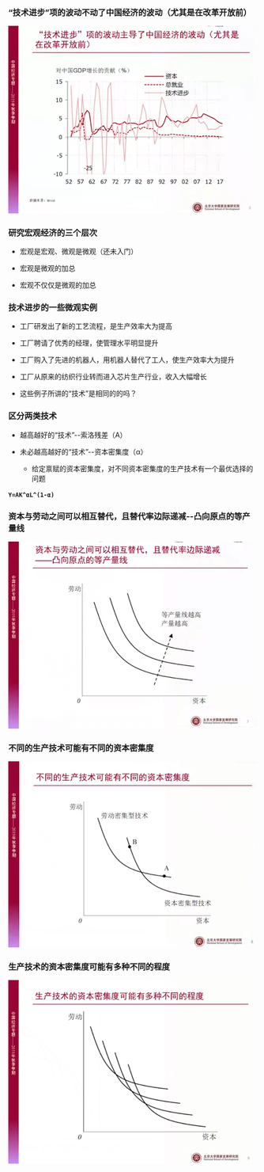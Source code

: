 ### “技术进步”项的波动不动了中国经济的波动（尤其是在改革开放前）

![](./assets/4f6d8662644c06278676e457f88adfac_MD5.png)

### 研究宏观经济的三个层次

- 宏观是宏观、微观是微观（还未入门）
    
- 宏观是微观的加总
    
- 宏观不仅仅是微观的加总
    

### 技术进步的一些微观实例

- 工厂研发出了新的工艺流程，是生产效率大为提高
    
- 工厂聘请了优秀的经理，使管理水平明显提升
    
- 工厂购入了先进的机器人，用机器人替代了工人，使生产效率大为提升
    
- 工厂从原来的纺织行业转而进入芯片生产行业，收入大幅增长
    

  

- 这些例子所讲的“技术”是相同的的吗？
    

  

### 区分两类技术

- 越高越好的“技术”--索洛残差（A）
    
- 未必越高越好的“技术”--资本密集度（α）
    
    - 给定禀赋的资本密集度，对不同资本密集度的生产技术有一个最优选择的问题
        

**`Y=AK^αL^(1-α)`**

### 资本与劳动之间可以相互替代，且替代率边际递减--凸向原点的等产量线

![](./assets/3348adbd5c70ec56cf180452a371292b_MD5.png)

### 不同的生产技术可能有不同的资本密集度

![](./assets/9bdfce2ba6efa10f1a46fb3675926ec1_MD5.png)

### 生产技术的资本密集度可能有多种不同的程度

![](./assets/6a9110be9e4d656b554ab6c8ec055fd4_MD5.png)